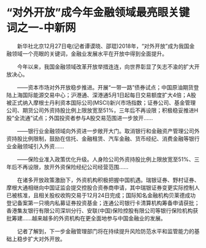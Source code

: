 # “对外开放”成今年金融领域最亮眼关键词之一-中新网

　　新华社北京12月27日电(记者谭谟晓、邵琨)2018年，“对外开放”成为我国金融领域一个亮眼的关键词，金融业发展水平在开放中得到全面提升。

　　今年以来，我国金融领域改革开放举措连连，向世界彰显了矢志不渝的扩大开放决心。

　　——资本市场对外开放稳步推进。开展“一带一路”债券试点；中国原油期货登陆上海国际能源交易中心；沪港通、深港通5月1日起每日交易额度扩大4倍；A股被正式纳入摩根士丹利资本国际公司(MSCI)新兴市场指数；证券公司、基金管理公司、期货公司外资持股比例上限放宽至51%，三年后不再设限；积极稳妥推进H股“全流通”试点；外国投资者参与A股交易范围进一步放开……

　　——银行业金融领域向外资进一步敞开大门。取消银行和金融资产管理公司外资持股比例限制，鼓励在信托、金融租赁、汽车金融、货币经纪、消费金融等银行业金融领域引入外资……

　　——保险业准入政策优化升级。人身险公司外资持股比例上限放宽至51%、三年后不再设限，放开外资保险经纪公司经营范围……

　　在诸多开放政策激励下，外资机构积极把握中国机遇。瑞银证券、野村证券、摩根大通相继向中国证监会提交控股合资券商申请，其中瑞银证券变更实际控制人已被核准，且相关股权收购交易于12月24日完成；国际知名金融机构贝莱德成功登记备案第一只境内私募证券投资基金；连通公司银行卡清算机构筹备申请获批；香港集友银行有限公司深圳分行、安联(中国)保险控股有限公司等银行保险机构获批筹建……越来越多的外资机构在更全面地参与中国金融业的发展。

　　记者了解到，下一步金融管理部门将在持续提升风险防范水平和监管能力的基础上稳步扩大对外开放。
